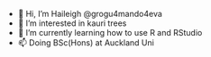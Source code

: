 - 👋 Hi, I’m Haileigh @grogu4mando4eva
- 👀 I’m interested in kauri trees
- 🌱 I’m currently learning how to use R and RStudio
- 📫 Doing BSc(Hons) at Auckland Uni

<!---
grogu4mando4eva/grogu4mando4eva is a ✨ special ✨ repository because its `README.md` (this file) appears on your GitHub profile.
You can click the Preview link to take a look at your changes.
--->

